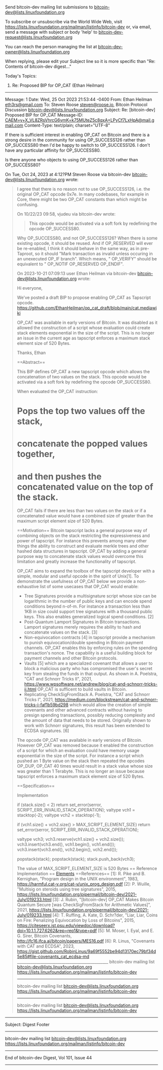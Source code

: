 Send bitcoin-dev mailing list submissions to
	bitcoin-dev@lists.linuxfoundation.org

To subscribe or unsubscribe via the World Wide Web, visit
	https://lists.linuxfoundation.org/mailman/listinfo/bitcoin-dev
or, via email, send a message with subject or body 'help' to
	bitcoin-dev-request@lists.linuxfoundation.org

You can reach the person managing the list at
	bitcoin-dev-owner@lists.linuxfoundation.org

When replying, please edit your Subject line so it is more specific
than "Re: Contents of bitcoin-dev digest..."


Today's Topics:

   1. Re: Proposed BIP for OP_CAT (Ethan Heilman)


----------------------------------------------------------------------

Message: 1
Date: Wed, 25 Oct 2023 21:53:44 -0400
From: Ethan Heilman <eth3rs@gmail.com>
To: Steven Roose <steven@roose.io>,  Bitcoin Protocol Discussion
	<bitcoin-dev@lists.linuxfoundation.org>
Subject: Re: [bitcoin-dev] Proposed BIP for OP_CAT
Message-ID:
	<CAEM=y+X_VL8ZRsVhrcG6ymK=k75MUteZ5c8qxA+LPyCf7LxHpA@mail.gmail.com>
Content-Type: text/plain; charset="UTF-8"

If there is sufficient interest in enabling OP_CAT on Bitcoin and
there is a strong desire in the community for using OP_SUCCESS126
rather than OP_SUCCESS80 then I'd be happy to switch to OP_SUCCESS126.
I don't have any particular affinity for OP_SUCCESS80.

Is there anyone who objects to using OP_SUCCESS126 rather than OP_SUCCESS80?

On Tue, Oct 24, 2023 at 4:12?PM Steven Roose via bitcoin-dev
<bitcoin-dev@lists.linuxfoundation.org> wrote:
>
> I agree that there is no reason not to use OP_SUCCESS126, i.e. the original OP_CAT opcode 0x7e. In many codebases, for example in Core, there might be two OP_CAT constants than which might be confusing.
>
> On 10/22/23 09:58, vjudeu via bitcoin-dev wrote:
>
> > This opcode would be activated via a soft fork by redefining the opcode OP_SUCCESS80.
>
> Why OP_SUCCESS80, and not OP_SUCCESS126? When there is some existing opcode, it should be reused. And if OP_RESERVED will ever be re-enabled, I think it should behave in the same way, as in pre-Taproot, so it should "Mark transaction as invalid unless occuring in an unexecuted OP_IF branch". Which means, "<condition> OP_VERIFY" should be equivalent to "<condition> OP_NOTIF OP_RESERVED OP_ENDIF".
>
>
>
> On 2023-10-21 07:09:13 user Ethan Heilman via bitcoin-dev <bitcoin-dev@lists.linuxfoundation.org> wrote:
>
> Hi everyone,
>
> We've posted a draft BIP to propose enabling OP_CAT as Tapscript opcode.
> https://github.com/EthanHeilman/op_cat_draft/blob/main/cat.mediawiki
>
> OP_CAT was available in early versions of Bitcoin. It was disabled as
> it allowed the construction of a script whose evaluation could create
> stack elements exponential in the size of the script. This is no
> longer an issue in the current age as tapscript enforces a maximum
> stack element size of 520 Bytes.
>
> Thanks,
> Ethan
>
> ==Abstract==
>
> This BIP defines OP_CAT a new tapscript opcode which allows the
> concatenation of two values on the stack. This opcode would be
> activated via a soft fork by redefining the opcode OP_SUCCESS80.
>
> When evaluated the OP_CAT instruction:
> # Pops the top two values off the stack,
> # concatenate the popped values together,
> # and then pushes the concatenated value on the top of the stack.
>
> OP_CAT fails if there are less than two values on the stack or if a
> concatenated value would have a combined size of greater than the
> maximum script element size of 520 Bytes.
>
> ==Motivation==
> Bitcoin tapscript lacks a general purpose way of combining objects on
> the stack restricting the expressiveness and power of tapscript. For
> instance this prevents among many other things the ability to
> construct and evaluate merkle trees and other hashed data structures
> in tapscript. OP_CAT by adding a general purpose way to concatenate
> stack values would overcome this limitation and greatly increase the
> functionality of tapscript.
>
> OP_CAT aims to expand the toolbox of the tapscript developer with a
> simple, modular and useful opcode in the spirit of Unix[1]. To
> demonstrate the usefulness of OP_CAT below we provide a non-exhaustive
> list of some usecases that OP_CAT would enable:
>
> * Tree Signatures provide a multisignature script whose size can be
> logarithmic in the number of public keys and can encode spend
> conditions beyond n-of-m. For instance a transaction less than 1KB in
> size could support tree signatures with a thousand public keys. This
> also enables generalized logical spend conditions. [2]
> * Post-Quantum Lamport Signatures in Bitcoin transactions. Lamport
> signatures merely requires the ability to hash and concatenate values
> on the stack. [3]
> * Non-equivocation contracts [4] in tapscript provide a mechanism to
> punish equivocation/double spending in Bitcoin payment channels.
> OP_CAT enables this by enforcing rules on the spending transaction's
> nonce. The capability is a useful building block for payment channels
> and other Bitcoin protocols.
> * Vaults [5] which are a specialized covenant that allows a user to
> block a malicious party who has compromised the user's secret key from
> stealing the funds in that output. As shown in A. Poelstra, "CAT
> and Schnorr Tricks II", 2021,
> https://www.wpsoftware.net/andrew/blog/cat-and-schnorr-tricks-ii.html
> OP_CAT is sufficent to build vaults in Bitcoin.
> * Replicating CheckSigFromStack  A. Poelstra, "CAT and Schnorr
> Tricks I", 2021,
> https://medium.com/blockstream/cat-and-schnorr-tricks-i-faf1b59bd298
>  which would allow the creation of simple covenants and other
> advanced contracts without having to presign spending transactions,
> possibly reducing complexity and the amount of data that needs to be
> stored. Originally shown to work with Schnorr signatures, this result
> has been extended to ECDSA signatures. [6]
>
> The opcode OP_CAT was available in early versions of Bitcoin. However
> OP_CAT was removed because it enabled the construction of a script for
> which an evaluation could have memory usage exponential in the size of
> the script.
> For instance a script which pushed an 1 Byte value on the stack then
> repeated the opcodes OP_DUP, OP_CAT 40 times would result in a stack
> value whose size was greater than 1 Terabyte. This is no longer an
> issue because tapscript enforces a maximum stack element size of 520
> Bytes.
>
> ==Specification==
>
> Implementation
>
>   if (stack.size() < 2)
>     return set_error(serror, SCRIPT_ERR_INVALID_STACK_OPERATION);
>   valtype vch1 = stacktop(-2);
>   valtype vch2 = stacktop(-1);
>
>   if (vch1.size() + vch2.size() > MAX_SCRIPT_ELEMENT_SIZE)
>       return set_error(serror, SCRIPT_ERR_INVALID_STACK_OPERATION);
>
>   valtype vch3;
>   vch3.reserve(vch1.size() + vch2.size());
>   vch3.insert(vch3.end(), vch1.begin(), vch1.end());
>   vch3.insert(vch3.end(), vch2.begin(), vch2.end());
>
>   popstack(stack);
>   popstack(stack);
>   stack.push_back(vch3);
>
> The value of MAX_SCRIPT_ELEMENT_SIZE is 520 Bytes == Reference Implementation == [Elements](https://github.com/ElementsProject/elements/blob/master/src/script/interpreter.cpp#L1043) ==References== [1]: R. Pike and B. Kernighan, "Program design in the UNIX environment", 1983, https://harmful.cat-v.org/cat-v/unix_prog_design.pdf [2]: P. Wuille, "Multisig on steroids using tree signatures", 2015, https://lists.linuxfoundation.org/pipermail/bitcoin-dev/2021-July/019233.html [3]: J. Rubin, "[bitcoin-dev] OP_CAT Makes Bitcoin Quantum Secure [was CheckSigFromStack for Arithmetic Values]", 2021, https://lists.linuxfoundation.org/pipermail/bitcoin-dev/2021-July/019233.html [4]: T. Ruffing, A. Kate, D. Schr?der, "Liar, Liar, Coins on Fire: Penalizing Equivocation by Loss of Bitcoins", 2015, https://citeseerx.ist.psu.edu/viewdoc/download?doi=10.1.1.727.6262&rep=rep1&type=pdf [5]: M. Moser, I. Eyal, and E. G. Sirer, Bitcoin Covenants, http://fc16.ifca.ai/bitcoin/papers/MES16.pdf [6]: R. Linus,
  "Covenants with CAT and ECDSA", 2023, https://gist.github.com/RobinLinus/9a69f5552be94d13170ec79bf34d5e85#file-covenants_cat_ecdsa-md _______________________________________________ bitcoin-dev mailing list bitcoin-dev@lists.linuxfoundation.org https://lists.linuxfoundation.org/mailman/listinfo/bitcoin-dev
>
>
> _______________________________________________
> bitcoin-dev mailing list
> bitcoin-dev@lists.linuxfoundation.org
> https://lists.linuxfoundation.org/mailman/listinfo/bitcoin-dev
>
> _______________________________________________
> bitcoin-dev mailing list
> bitcoin-dev@lists.linuxfoundation.org
> https://lists.linuxfoundation.org/mailman/listinfo/bitcoin-dev


------------------------------

Subject: Digest Footer

_______________________________________________
bitcoin-dev mailing list
bitcoin-dev@lists.linuxfoundation.org
https://lists.linuxfoundation.org/mailman/listinfo/bitcoin-dev


------------------------------

End of bitcoin-dev Digest, Vol 101, Issue 44
********************************************
